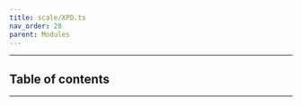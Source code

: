 ```yaml
---
title: scale/XPD.ts
nav_order: 28
parent: Modules
---
```


---

<h2 class="text-delta">Table of contents</h2>

---
